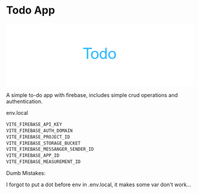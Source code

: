 # Todo App

![Banner](/public/Todo.png?raw=true)

A simple to-do app with firebase, includes simple crud operations and authentication.

env.local

```bash
VITE_FIREBASE_API_KEY
VITE_FIREBASE_AUTH_DOMAIN
VITE_FIREBASE_PROJECT_ID
VITE_FIREBASE_STORAGE_BUCKET
VITE_FIREBASE_MESSANGER_SENDER_ID
VITE_FIREBASE_APP_ID
VITE_FIREBASE_MEASUREMENT_ID
```

Dumb Mistakes:

I forgot to put a dot before env in .env.local, it makes some var don't work...
